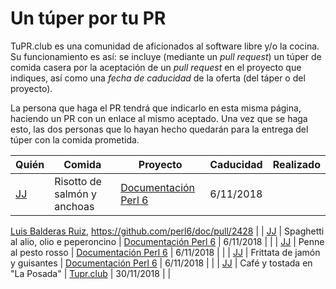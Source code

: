 # Un túper por tu PR

TuPR.club es una comunidad de aficionados al software libre y/o la
cocina. Su funcionamiento es así: se incluye (mediante un *pull
request*) un túper de comida casera por la aceptación de un *pull
request* en el proyecto que indiques, así como una *fecha de
caducidad* de la oferta (del táper o del proyecto). 


La persona que
haga el PR tendrá que indicarlo en esta misma página, haciendo un PR
con un enlace al mismo aceptado. Una vez que se haga esto, las dos personas que lo hayan hecho quedarán para la entrega del túper con la comida prometida.



| Quién                         | Comida                                 | Proyecto              | Caducidad  | Realizado        |
|-------------------------------|----------------------------------------|-----------------------|------------|------------------|
| [JJ](https://github.com/JJ)   | Risotto de salmón y anchoas  | [Documentación Perl 6](https://github.com/perl6/doc)  | 6/11/2018  | 
[Luis Balderas Ruiz](https://github.com/luisbalru), 
https://github.com/perl6/doc/pull/2428  |
| [JJ](https://github.com/JJ)   | Spaghetti al alio, olio e peperoncino  | [Documentación Perl 6](https://github.com/perl6/doc)  | 6/11/2018  |   |
| [JJ](https://github.com/JJ)   | Penne al pesto rosso                   | [Documentación Perl 6](https://github.com/perl6/doc)  | 6/11/2018  |  |
| [JJ](https://github.com/JJ)   | Frittata de jamón y guisantes          | [Documentación Perl 6](https://github.com/perl6/doc)  | 6/11/2018  |   |
| [JJ](https://github.com/JJ)   | Café y tostada en "La Posada"          | [Tupr.club](https://github.com/tupr-club/granada)     | 30/11/2018 |   |
